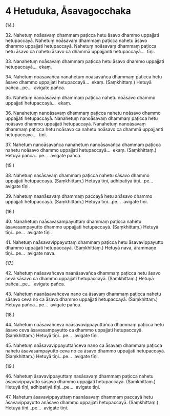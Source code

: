 # 4 Hetuduka, Āsavagocchaka

(14.)

32\. Nahetuṃ noāsavaṃ dhammaṃ paṭicca hetu āsavo dhammo uppajjati hetupaccayā. Nahetuṃ noāsavaṃ dhammaṃ paṭicca nahetu āsavo dhammo uppajjati hetupaccayā. Nahetuṃ noāsavaṃ dhammaṃ paṭicca hetu āsavo ca nahetu āsavo ca dhammā uppajjanti hetupaccayā…  tīṇi.

33\. Nanahetuṃ noāsavaṃ dhammaṃ paṭicca hetu āsavo dhammo uppajjati hetupaccayā…  ekaṃ.

34\. Nahetuṃ noāsavañca nanahetuṃ noāsavañca dhammaṃ paṭicca hetu āsavo dhammo uppajjati hetupaccayā…  ekaṃ. (Saṃkhittaṃ.) Hetuyā pañca…pe…  avigate pañca.

35\. Nahetuṃ nanoāsavaṃ dhammaṃ paṭicca nahetu noāsavo dhammo uppajjati hetupaccayā…  ekaṃ.

36\. Nanahetuṃ nanoāsavaṃ dhammaṃ paṭicca nahetu noāsavo dhammo uppajjati hetupaccayā. Nanahetuṃ nanoāsavaṃ dhammaṃ paṭicca hetu noāsavo dhammo uppajjati hetupaccayā. Nanahetuṃ nanoāsavaṃ dhammaṃ paṭicca hetu noāsavo ca nahetu noāsavo ca dhammā uppajjanti hetupaccayā…  tīṇi.

37\. Nahetuṃ nanoāsavañca nanahetuṃ nanoāsavañca dhammaṃ paṭicca nahetu noāsavo dhammo uppajjati hetupaccayā…  ekaṃ. (Saṃkhittaṃ.) Hetuyā pañca…pe…  avigate pañca.

(15.)

38\. Nahetuṃ nasāsavaṃ dhammaṃ paṭicca nahetu sāsavo dhammo uppajjati hetupaccayā. (Saṃkhittaṃ.) Hetuyā tīṇi, adhipatiyā tīṇi…pe…  avigate tīṇi.

39\. Nahetuṃ naanāsavaṃ dhammaṃ paccayā hetu anāsavo dhammo uppajjati hetupaccayā. (Saṃkhittaṃ.) Hetuyā tīṇi…pe…  avigate tīṇi.

(16.)

40\. Nanahetuṃ naāsavasampayuttaṃ dhammaṃ paṭicca nahetu āsavasampayutto dhammo uppajjati hetupaccayā. (Saṃkhittaṃ.) Hetuyā tīṇi…pe…  avigate tīṇi.

41\. Nahetuṃ naāsavavippayuttaṃ dhammaṃ paṭicca hetu āsavavippayutto dhammo uppajjati hetupaccayā. (Saṃkhittaṃ.) Hetuyā nava, ārammaṇe tīṇi…pe…  avigate nava.

(17.)

42\. Nahetuṃ naāsavañceva naanāsavañca dhammaṃ paṭicca hetu āsavo ceva sāsavo ca dhammo uppajjati hetupaccayā. (Saṃkhittaṃ.) Hetuyā pañca…pe…  avigate pañca.

43\. Nahetuṃ naanāsavañceva nano ca āsavaṃ dhammaṃ paṭicca nahetu sāsavo ceva no ca āsavo dhammo uppajjati hetupaccayā. (Saṃkhittaṃ.) Hetuyā pañca…pe…  avigate pañca.

(18.)

44\. Nahetuṃ naāsavañceva naāsavavippayuttañca dhammaṃ paṭicca hetu āsavo ceva āsavasampayutto ca dhammo uppajjati hetupaccayā. (Saṃkhittaṃ.) Hetuyā tīṇi…pe…  avigate tīṇi.

45\. Nahetuṃ naāsavavippayuttañceva nano ca āsavaṃ dhammaṃ paṭicca nahetu āsavasampayutto ceva no ca āsavo dhammo uppajjati hetupaccayā. (Saṃkhittaṃ.) Hetuyā tīṇi…pe…  avigate tīṇi.

(19.)

46\. Nahetuṃ āsavavippayuttaṃ nasāsavaṃ dhammaṃ paṭicca nahetu āsavavippayutto sāsavo dhammo uppajjati hetupaccayā. (Saṃkhittaṃ.) Hetuyā tīṇi, adhipatiyā tīṇi…pe…  avigate tīṇi.

47\. Nahetuṃ āsavavippayuttaṃ naanāsavaṃ dhammaṃ paccayā hetu āsavavippayutto anāsavo dhammo uppajjati hetupaccayā. (Saṃkhittaṃ.) Hetuyā tīṇi…pe…  avigate tīṇi.
